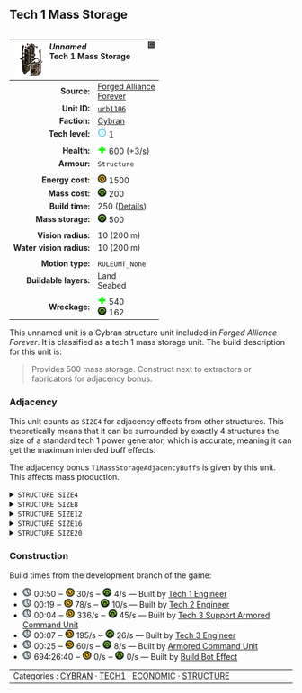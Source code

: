 Tech 1 Mass Storage
----
<table align="right">
    <thead>
        <tr>
            <th align="left" colspan="2">
                <img align="left" src="icons/units/URB1106_icon.png" title="The unit icon" /><img align="right" src="icons/strategicicons/icon_structure_mass_rest.png" title="icon_structure_mass" /><i>Unnamed</i><br />Tech 1 Mass Storage
            </th>
        </tr>
    </thead>
    <tbody>
        <tr>
            <td align="right"><strong>Source:</strong></td>
            <td><a href="Forged Alliance Forever">Forged Alliance<br />Forever</a></td>
        </tr>
        <tr>
            <td align="right"><strong>Unit ID:</strong></td>
            <td><a href="https://github.com/FAForever/fa/D:/faf-development/fa/units/URB1106/URB1106_unit.bp"><code>urb1106</code></a></td>
        </tr>
        <tr>
            <td align="right"><strong>Faction:</strong></td>
            <td><a href="categories.CYBRAN">Cybran</a></td>
        </tr>
        <tr>
            <td align="right"><strong>Tech level:</strong></td>
            <td><img src="icons/T1.png" title="Tech 1" /> 1</td>
        </tr>
        <tr><td align="center" colspan="2"></td></tr>
        <tr>
            <td align="right"><strong>Health:</strong></td>
            <td><img src="icons/health.png" title="Health" /> 600 (+3/s)</td>
        </tr>
        <tr>
            <td align="right"><strong>Armour:</strong></td>
            <td><code>Structure</code></td>
        </tr>
        <tr><td align="center" colspan="2"></td></tr>
        <tr>
            <td align="right"><strong>Energy cost:</strong></td>
            <td><img src="icons/energy.png" title="Energy" /> 1500</td>
        </tr>
        <tr>
            <td align="right"><strong>Mass cost:</strong></td>
            <td><img src="icons/mass.png" title="Mass" /> 200</td>
        </tr>
        <tr>
            <td align="right"><strong>Build time:</strong></td>
            <td>250 (<a href="#construction">Details</a>)</td>
        </tr>
        <tr>
            <td align="right"><strong>Mass storage:</strong></td>
            <td><img src="icons/mass.png" title="Mass" /> 500</td>
        </tr>
        <tr><td align="center" colspan="2"></td></tr>
        <tr>
            <td align="right"><strong>Vision radius:</strong></td>
            <td> <span title="0.20 km, 0.12 mi">10 (200 m)</span></td>
        </tr>
        <tr>
            <td align="right"><strong>Water vision radius:</strong></td>
            <td> <span title="0.20 km, 0.12 mi">10 (200 m)</span></td>
        </tr>
        <tr><td align="center" colspan="2"></td></tr>
        <tr>
            <td align="right"><strong>Motion type:</strong></td>
            <td><code>RULEUMT_None</code></td>
        </tr>
        <tr>
            <td align="right"><strong>Buildable layers:</strong></td>
            <td>Land<br />Seabed</td>
        </tr>
        <tr><td align="center" colspan="2"></td></tr>
        <tr>
            <td align="right"><strong>Wreckage:</strong></td>
            <td><img src="icons/health.png" title="Health" /> 540<br /><img src="icons/mass.png" title="Mass" /> 162</td>
        </tr>
    </tbody>
</table>

This unnamed unit is a Cybran structure unit included in *Forged Alliance Forever*.
It is classified as a tech 1 mass storage unit.
The build description for this unit is:

<blockquote>Provides 500 mass storage. Construct next to extractors or fabricators for adjacency bonus.</blockquote>

### Adjacency
This unit counts as `SIZE4` for adjacency effects from other structures. This theoretically means that it can be surrounded by exactly 4 structures the size of a standard tech 1 power generator, which is accurate; meaning it can get the maximum intended buff effects. 

The adjacency bonus `T1MassStorageAdjacencyBuffs` is given by this unit. This affects mass production.

<details>
<summary><code>STRUCTURE SIZE4</code></summary>
<p>
    <table>
        <tr>
            <td align="right"><strong>Mass production:</strong></td>
            <td>+1⁄8</td>
        </tr>
    </table>
</p>
</details>


<details>
<summary><code>STRUCTURE SIZE8</code></summary>
<p>
    <table>
        <tr>
            <td align="right"><strong>Mass production:</strong></td>
            <td>+1⁄16</td>
        </tr>
    </table>
</p>
</details>


<details>
<summary><code>STRUCTURE SIZE12</code></summary>
<p>
    <table>
        <tr>
            <td align="right"><strong>Mass production:</strong></td>
            <td>+3⁄100</td>
        </tr>
    </table>
</p>
</details>


<details>
<summary><code>STRUCTURE SIZE16</code></summary>
<p>
    <table>
        <tr>
            <td align="right"><strong>Mass production:</strong></td>
            <td>+1⁄32</td>
        </tr>
    </table>
</p>
</details>


<details>
<summary><code>STRUCTURE SIZE20</code></summary>
<p>
    <table>
        <tr>
            <td align="right"><strong>Mass production:</strong></td>
            <td>+1⁄40</td>
        </tr>
    </table>
</p>
</details>


### Construction
Build times from the development branch of the game:
* <img src="icons/time.png" title="Time" /> 00:50 ‒ <img src="icons/energy.png" title="Energy" /> 30/s ‒ <img src="icons/mass.png" title="Mass" /> 4/s — Built by <a href="URL0105">Tech 1 Engineer</a>
* <img src="icons/time.png" title="Time" /> 00:19 ‒ <img src="icons/energy.png" title="Energy" /> 78/s ‒ <img src="icons/mass.png" title="Mass" /> 10/s — Built by <a href="URL0208">Tech 2 Engineer</a>
* <img src="icons/time.png" title="Time" /> 00:04 ‒ <img src="icons/energy.png" title="Energy" /> 336/s ‒ <img src="icons/mass.png" title="Mass" /> 45/s — Built by <a href="URL0301">Tech 3 Support Armored Command Unit</a>
* <img src="icons/time.png" title="Time" /> 00:07 ‒ <img src="icons/energy.png" title="Energy" /> 195/s ‒ <img src="icons/mass.png" title="Mass" /> 26/s — Built by <a href="URL0309">Tech 3 Engineer</a>
* <img src="icons/time.png" title="Time" /> 00:25 ‒ <img src="icons/energy.png" title="Energy" /> 60/s ‒ <img src="icons/mass.png" title="Mass" /> 8/s — Built by <a href="URL0001">Armored Command Unit</a>
* <img src="icons/time.png" title="Time" /> 694:26:40 ‒ <img src="icons/energy.png" title="Energy" /> 0/s ‒ <img src="icons/mass.png" title="Mass" /> 0/s — Built by <a href="URA0001">Build Bot Effect</a>

<table align="center">
<td width="1215px">Categories : 
<a href="categories.CYBRAN">CYBRAN</a> · 
<a href="_categories.TECH1">TECH1</a> · 
<a href="_categories.ECONOMIC">ECONOMIC</a> · 
<a href="_categories.STRUCTURE">STRUCTURE</a></td>
</table>
